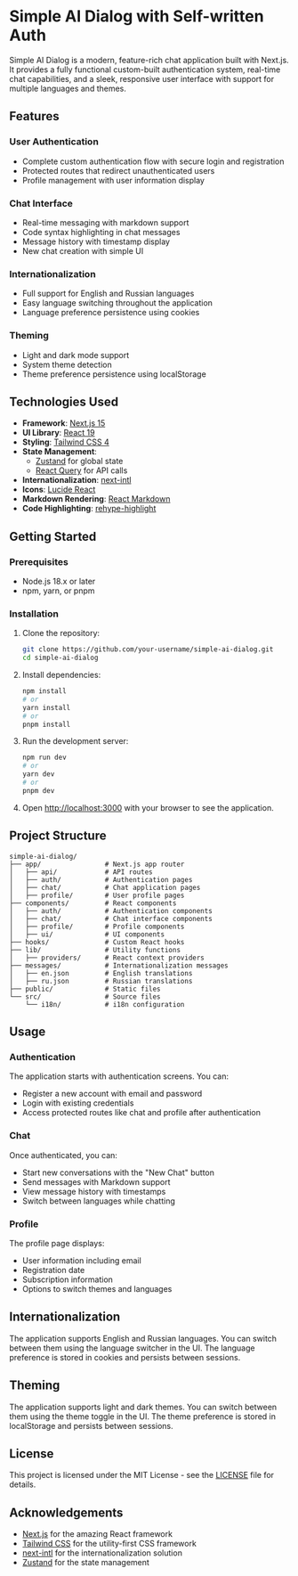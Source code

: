 # Simple AI Dialog with Self-written Auth

Simple AI Dialog is a modern, feature-rich chat application built with Next.js. It provides a fully functional custom-built authentication system, real-time chat capabilities, and a sleek, responsive user interface with support for multiple languages and themes.

## Features

### User Authentication
- Complete custom authentication flow with secure login and registration
- Protected routes that redirect unauthenticated users
- Profile management with user information display

### Chat Interface
- Real-time messaging with markdown support
- Code syntax highlighting in chat messages
- Message history with timestamp display
- New chat creation with simple UI

### Internationalization
- Full support for English and Russian languages
- Easy language switching throughout the application
- Language preference persistence using cookies

### Theming
- Light and dark mode support
- System theme detection
- Theme preference persistence using localStorage

## Technologies Used

- **Framework**: [Next.js 15](https://nextjs.org/)
- **UI Library**: [React 19](https://react.dev/)
- **Styling**: [Tailwind CSS 4](https://tailwindcss.com/)
- **State Management**: 
  - [Zustand](https://github.com/pmndrs/zustand) for global state
  - [React Query](https://tanstack.com/query) for API calls
- **Internationalization**: [next-intl](https://next-intl-docs.vercel.app/)
- **Icons**: [Lucide React](https://lucide.dev/guide/packages/lucide-react)
- **Markdown Rendering**: [React Markdown](https://github.com/remarkjs/react-markdown)
- **Code Highlighting**: [rehype-highlight](https://github.com/rehypejs/rehype-highlight)

## Getting Started

### Prerequisites

- Node.js 18.x or later
- npm, yarn, or pnpm

### Installation

1. Clone the repository:
   ```bash
   git clone https://github.com/your-username/simple-ai-dialog.git
   cd simple-ai-dialog
   ```

2. Install dependencies:
   ```bash
   npm install
   # or
   yarn install
   # or
   pnpm install
   ```

3. Run the development server:
   ```bash
   npm run dev
   # or
   yarn dev
   # or
   pnpm dev
   ```

4. Open [http://localhost:3000](http://localhost:3000) with your browser to see the application.

## Project Structure

```
simple-ai-dialog/
├── app/                # Next.js app router
│   ├── api/            # API routes
│   ├── auth/           # Authentication pages
│   ├── chat/           # Chat application pages
│   ├── profile/        # User profile pages
├── components/         # React components
│   ├── auth/           # Authentication components
│   ├── chat/           # Chat interface components
│   ├── profile/        # Profile components
│   ├── ui/             # UI components
├── hooks/              # Custom React hooks
├── lib/                # Utility functions
│   ├── providers/      # React context providers
├── messages/           # Internationalization messages
│   ├── en.json         # English translations
│   ├── ru.json         # Russian translations
├── public/             # Static files
└── src/                # Source files
    └── i18n/           # i18n configuration
```

## Usage

### Authentication

The application starts with authentication screens. You can:
- Register a new account with email and password
- Login with existing credentials
- Access protected routes like chat and profile after authentication

### Chat

Once authenticated, you can:
- Start new conversations with the "New Chat" button
- Send messages with Markdown support
- View message history with timestamps
- Switch between languages while chatting

### Profile

The profile page displays:
- User information including email
- Registration date
- Subscription information
- Options to switch themes and languages

## Internationalization

The application supports English and Russian languages. You can switch between them using the language switcher in the UI. The language preference is stored in cookies and persists between sessions.

## Theming

The application supports light and dark themes. You can switch between them using the theme toggle in the UI. The theme preference is stored in localStorage and persists between sessions.

## License

This project is licensed under the MIT License - see the [LICENSE](LICENSE) file for details.

## Acknowledgements

- [Next.js](https://nextjs.org/) for the amazing React framework
- [Tailwind CSS](https://tailwindcss.com/) for the utility-first CSS framework
- [next-intl](https://next-intl-docs.vercel.app/) for the internationalization solution
- [Zustand](https://github.com/pmndrs/zustand) for the state management
